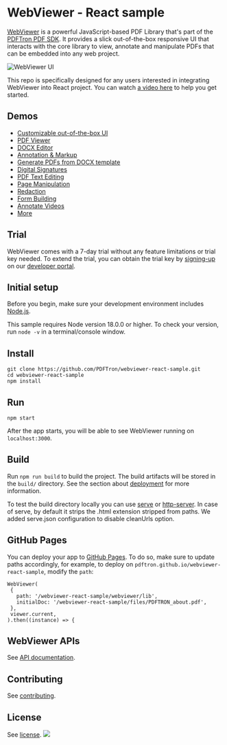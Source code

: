 # WebViewer - React sample

[WebViewer](https://www.pdftron.com/documentation/web/) is a powerful JavaScript-based PDF Library that's part of the [PDFTron PDF SDK](https://www.pdftron.com). It provides a slick out-of-the-box responsive UI that interacts with the core library to view, annotate and manipulate PDFs that can be embedded into any web project.

![WebViewer UI](https://www.pdftron.com/downloads/pl/webviewer-ui.png)

This repo is specifically designed for any users interested in integrating WebViewer into React project. You can watch [a video here](https://youtu.be/bVhWXuLSL0k) to help you get started.

## Demos

- [Customizable out-of-the-box UI](https://showcase.apryse.com/toolbar-customization)
- [PDF Viewer](https://showcase.apryse.com/)
- [DOCX Editor](https://showcase.apryse.com/office-editor)
- [Annotation & Markup](https://showcase.apryse.com/annotation-permissions)
- [Generate PDFs from DOCX template](https://showcase.apryse.com/office-template-fill)
- [Digital Signatures](https://showcase.apryse.com/digital-signatures)
- [PDF Text Editing](https://showcase.apryse.com/pdf-editing)
- [Page Manipulation](https://showcase.apryse.com/pdf-page-manipulation-api)
- [Redaction](https://showcase.apryse.com/redaction)
- [Form Building](https://showcase.apryse.com/pdf-form-build)
- [Annotate Videos](https://showcase.apryse.com/annotate-video-frames)
- [More](https://showcase.apryse.com/)

## Trial

WebViewer comes with a 7-day trial without any feature limitations or trial key needed. To extend the trial, you can obtain the trial key by [signing-up](https://dev.apryse.com/) on our [developer portal](https://dev.apryse.com/).

## Initial setup

Before you begin, make sure your development environment includes [Node.js](https://nodejs.org/en/).

This sample requires Node version 18.0.0 or higher. To check your version, run `node -v` in a terminal/console window.

## Install

```
git clone https://github.com/PDFTron/webviewer-react-sample.git
cd webviewer-react-sample
npm install
```

## Run

```
npm start
```

After the app starts, you will be able to see WebViewer running on `localhost:3000`.

## Build

Run `npm run build` to build the project. The build artifacts will be stored in the `build/` directory. See the section about [deployment](https://facebook.github.io/create-react-app/docs/deployment) for more information.

To test the build directory locally you can use [serve](https://www.npmjs.com/package/serve) or [http-server](https://www.npmjs.com/package/http-server). In case of serve, by default it strips the .html extension stripped from paths. We added serve.json configuration to disable cleanUrls option.

## GitHub Pages
You can deploy your app to [GitHub Pages](https://pdftron.github.io/webviewer-react-sample/). To do so, make sure to update paths accordingly, for example, to deploy on `pdftron.github.io/webviewer-react-sample`, modify the `path`:

```
WebViewer(
 {
   path: '/webviewer-react-sample/webviewer/lib',
   initialDoc: '/webviewer-react-sample/files/PDFTRON_about.pdf',
 },
 viewer.current,
).then((instance) => {
```

## WebViewer APIs

See [API documentation](https://www.pdftron.com/documentation/web/guides/ui/apis).

## Contributing

See [contributing](./CONTRIBUTING.md).

## License

See [license](./LICENSE).
![](https://onepixel.pdftron.com/webviewer-react-sample)
